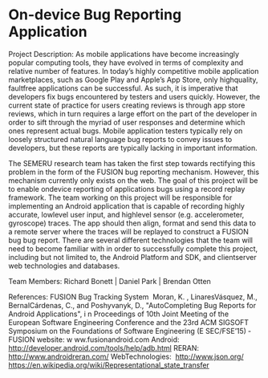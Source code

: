 # On-device Bug Reporting Application

Project Description:
As mobile applications have become increasingly popular computing tools, they have evolved in terms of complexity and relative number of features. In today’s highly competitive mobile application marketplaces, such as Google Play and Apple’s App Store, only high­quality, fault­free applications can be successful. As such, it is imperative that developers fix bugs encountered by testers and users quickly. However, the current state of practice for users creating reviews is through app store reviews, which in turn requires a large effort on the part of the developer in order to sift through the myriad of user responses and determine which ones represent actual bugs. Mobile application testers typically rely on loosely structured natural language bug reports to convey issues to developers, but these reports are typically lacking in important information.

The SEMERU research team has taken the first step towards rectifying this problem in the form of the FUSION bug reporting mechanism. However, this mechanism currently only exists on the web. The goal of this project will be to enable on­device reporting of applications bugs using a record replay framework. The team working on this project will be responsible for implementing an Android application that is capable of recording highly accurate, low­level user input, and high­level sensor (e.g. accelerometer, gyroscope) traces. The app should then align, format and send this data to a remote server where the traces will be replayed to construct a FUSION bug bug report.
There are several different technologies that the team will need to become familiar with in order to successfully complete this project, including but not limited to, the Android Platform and SDK, and client­server web technologies and databases.

Team Members:
Richard Bonett | Daniel Park | Brendan Otten

References:
FUSION Bug Tracking System
­ Moran, K. , Linares­Vásquez, M., Bernal­Cárdenas, C., and Poshyvanyk, D., "Auto­Completing Bug Reports for Android Applications", i n Proceedings of 10th Joint Meeting of the European Software Engineering Conference and the 23rd ACM SIGSOFT Symposium on the Foundations of Software Engineering (E SEC/FSE’15) 
­ FUSION website: w ww.fusion­android.com Android:
­ http://developer.android.com/tools/help/adb.html RERAN:
­ http://www.androidreran.com/ Web­Technologies:
­ http://www.json.org/
­ https://en.wikipedia.org/wiki/Representational_state_transfer

